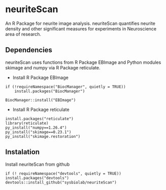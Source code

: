 # neuriteScan
An R Package for neurite image analysis. neuriteScan quantifies neurite density and other significant measures for experiments in Neuroscience area of research.

## Dependencies

neuriteScan uses functions from R Package EBImage and Python modules skimage and numpy via R Package reticulate.

- Install R Package EBImage
```{r}
if (!requireNamespace("BiocManager", quietly = TRUE))
    install.packages("BiocManager")

BiocManager::install("EBImage")
```

- Install R Package reticulate
```{r}
install.packages("reticulate")
library(reticulate)
py_install("numpy==1.26.4")
py_install("skimage==0.23.1")
py_install("skimage.restoration")
```

## Instalation 

Install neuriteScan from github

```{r}
if (! requireNamespace("devtools", quietly = TRUE))
install.packages("devtools")
devtools::install_github("sysbiolab/neuriteScan")
```
